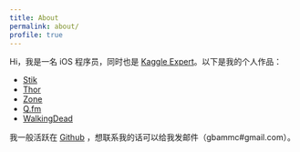 ```yaml
---
title: About
permalink: about/
profile: true
---
```


Hi，我是一名 iOS 程序员，同时也是 [Kaggle Expert](https://www.kaggle.com/gbammc)。以下是我的个人作品：

* [Stik](https://apps.apple.com/cn/app/stik-ar/id1072055511)
* [Thor](https://github.com/gbammc/Thor)
* [Zone](https://apps.apple.com/cn/app/q-fm-%E4%B8%80%E4%BA%9B%E4%BA%8B%E4%B8%80%E4%BA%9B%E6%83%85-%E8%8A%82%E7%9B%AE%E4%B8%8B%E8%BD%BD%E6%94%B6%E5%90%AC/id890729702)
* [Q.fm](https://itunes.apple.com/cn/app/q.fm-yi-xie-shi-yi-xie-qing/id890729702?l=en&mt=8)
* [WalkingDead](http://cydia.online/package/me.alvinzhu.walkingdead)

我一般活跃在 [Github](https://github.com/gbammc/) ，想联系我的话可以给我发邮件（gbammc#gmail.com）。
